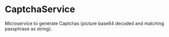 # CaptchaService

Microservice to generate Captchas (picture base64 decoded and matching passphrase as string).
